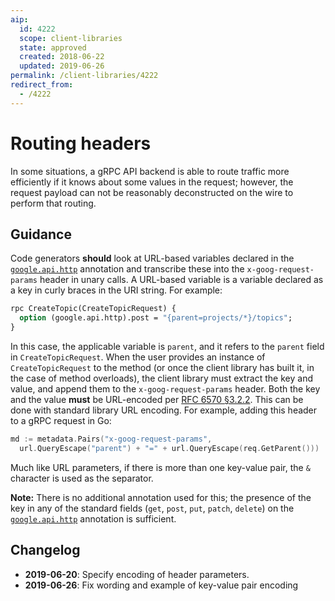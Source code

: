 ```yaml
---
aip:
  id: 4222
  scope: client-libraries
  state: approved
  created: 2018-06-22
  updated: 2019-06-26
permalink: /client-libraries/4222
redirect_from:
  - /4222
---
```


# Routing headers

In some situations, a gRPC API backend is able to route traffic more
efficiently if it knows about some values in the request; however, the request
payload can not be reasonably deconstructed on the wire to perform that
routing.

## Guidance

Code generators **should** look at URL-based variables declared in the
[`google.api.http`][http] annotation and transcribe these into the
`x-goog-request-params` header in unary calls. A URL-based variable is a
variable declared as a key in curly braces in the URI string. For example:

```proto
rpc CreateTopic(CreateTopicRequest) {
  option (google.api.http).post = "{parent=projects/*}/topics";
}
```

In this case, the applicable variable is `parent`, and it refers to the
`parent` field in `CreateTopicRequest`. When the user provides an instance of
`CreateTopicRequest` to the method (or once the client library has built it, in
the case of method overloads), the client library must extract the key
and value, and append them to the `x-goog-request-params` header. Both the key
and the value **must** be URL-encoded per [RFC 6570 §3.2.2][]. This can be done
with standard library URL encoding. For example, adding this header to a gRPC
request in Go:

```go
md := metadata.Pairs("x-goog-request-params",
  url.QueryEscape("parent") + "=" + url.QueryEscape(req.GetParent()))
```

Much like URL parameters, if there is more than one key-value pair, the `&`
character is used as the separator.

**Note:** There is no additional annotation used for this; the presence of the
key in any of the standard fields (`get`, `post`, `put`, `patch`, `delete`) on
the [`google.api.http`][http] annotation is sufficient.

<!-- prettier-ignore -->
[http]: https://github.com/googleapis/api-common-protos/blob/master/google/api/http.proto
[rfc 6570 §3.2.2]: https://tools.ietf.org/html/rfc6570#section-3.2.2

## Changelog

- **2019-06-20**: Specify encoding of header parameters.
- **2019-06-26**: Fix wording and example of key-value pair encoding
